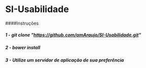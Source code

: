 # SI-Usabilidade

####Instruções

##### 1 - git clone "https://github.com/amAraujo/SI-Usabilidade.git"
##### 2 - bower install
##### 3 - Utilize um servidor de aplicação de sua preferência 